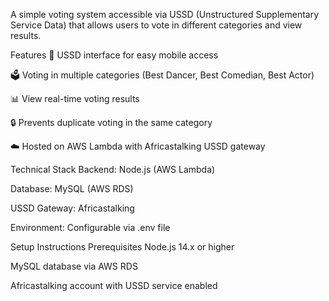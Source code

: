 A simple voting system accessible via USSD (Unstructured Supplementary Service Data) that allows users to vote in different categories and view results.

Features
📱 USSD interface for easy mobile access

🗳️ Voting in multiple categories (Best Dancer, Best Comedian, Best Actor)

📊 View real-time voting results

🔒 Prevents duplicate voting in the same category

☁️ Hosted on AWS Lambda with Africastalking USSD gateway

Technical Stack
Backend: Node.js (AWS Lambda)

Database: MySQL (AWS RDS)

USSD Gateway: Africastalking

Environment: Configurable via .env file

Setup Instructions
Prerequisites
Node.js 14.x or higher

MySQL database via AWS RDS

Africastalking account with USSD service enabled
